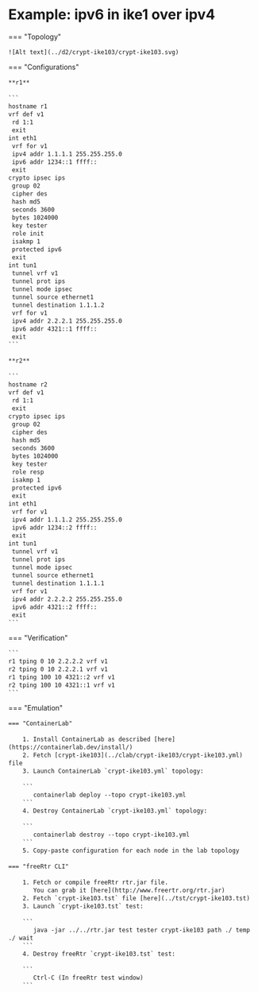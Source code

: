 # Example: ipv6 in ike1 over ipv4

=== "Topology"

    ![Alt text](../d2/crypt-ike103/crypt-ike103.svg)

=== "Configurations"

    **r1**

    ```
    hostname r1
    vrf def v1
     rd 1:1
     exit
    int eth1
     vrf for v1
     ipv4 addr 1.1.1.1 255.255.255.0
     ipv6 addr 1234::1 ffff::
     exit
    crypto ipsec ips
     group 02
     cipher des
     hash md5
     seconds 3600
     bytes 1024000
     key tester
     role init
     isakmp 1
     protected ipv6
     exit
    int tun1
     tunnel vrf v1
     tunnel prot ips
     tunnel mode ipsec
     tunnel source ethernet1
     tunnel destination 1.1.1.2
     vrf for v1
     ipv4 addr 2.2.2.1 255.255.255.0
     ipv6 addr 4321::1 ffff::
     exit
    ```

    **r2**

    ```
    hostname r2
    vrf def v1
     rd 1:1
     exit
    crypto ipsec ips
     group 02
     cipher des
     hash md5
     seconds 3600
     bytes 1024000
     key tester
     role resp
     isakmp 1
     protected ipv6
     exit
    int eth1
     vrf for v1
     ipv4 addr 1.1.1.2 255.255.255.0
     ipv6 addr 1234::2 ffff::
     exit
    int tun1
     tunnel vrf v1
     tunnel prot ips
     tunnel mode ipsec
     tunnel source ethernet1
     tunnel destination 1.1.1.1
     vrf for v1
     ipv4 addr 2.2.2.2 255.255.255.0
     ipv6 addr 4321::2 ffff::
     exit
    ```

=== "Verification"

    ```
    r1 tping 0 10 2.2.2.2 vrf v1
    r2 tping 0 10 2.2.2.1 vrf v1
    r1 tping 100 10 4321::2 vrf v1
    r2 tping 100 10 4321::1 vrf v1
    ```

=== "Emulation"

    === "ContainerLab"

        1. Install ContainerLab as described [here](https://containerlab.dev/install/)  
        2. Fetch [crypt-ike103](../clab/crypt-ike103/crypt-ike103.yml) file  
        3. Launch ContainerLab `crypt-ike103.yml` topology:  

        ```
           containerlab deploy --topo crypt-ike103.yml  
        ```
        4. Destroy ContainerLab `crypt-ike103.yml` topology:  

        ```
           containerlab destroy --topo crypt-ike103.yml  
        ```
        5. Copy-paste configuration for each node in the lab topology

    === "freeRtr CLI"

        1. Fetch or compile freeRtr rtr.jar file.  
           You can grab it [here](http://www.freertr.org/rtr.jar)  
        2. Fetch `crypt-ike103.tst` file [here](../tst/crypt-ike103.tst)  
        3. Launch `crypt-ike103.tst` test:  

        ```
           java -jar ../../rtr.jar test tester crypt-ike103 path ./ temp ./ wait
        ```
        4. Destroy freeRtr `crypt-ike103.tst` test:  

        ```
           Ctrl-C (In freeRtr test window)
        ```

